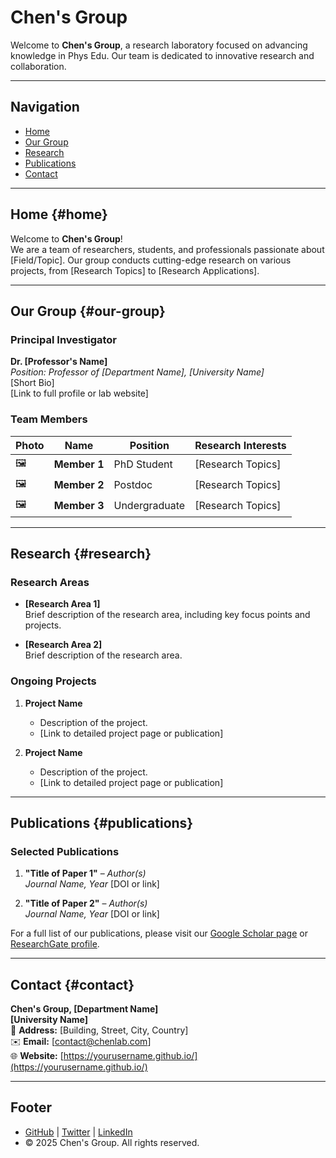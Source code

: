 # Chen's Group

Welcome to **Chen's Group**, a research laboratory focused on advancing knowledge in Phys Edu. Our team is dedicated to innovative research and collaboration.

---

## Navigation

- [Home](#home)
- [Our Group](#our-group)
- [Research](#research)
- [Publications](#publications)
- [Contact](#contact)

---

## Home {#home}

Welcome to **Chen's Group**!  
We are a team of researchers, students, and professionals passionate about [Field/Topic]. Our group conducts cutting-edge research on various projects, from [Research Topics] to [Research Applications].

---

## Our Group {#our-group}

### Principal Investigator
**Dr. [Professor's Name]**  
_Position: Professor of [Department Name], [University Name]_  
[Short Bio]  
[Link to full profile or lab website]

### Team Members

| Photo | Name | Position | Research Interests |
|-------|------|----------|--------------------|
| 🖼️ | **Member 1** | PhD Student | [Research Topics] |
| 🖼️ | **Member 2** | Postdoc | [Research Topics] |
| 🖼️ | **Member 3** | Undergraduate | [Research Topics] |

---

## Research {#research}

### Research Areas
- **[Research Area 1]**  
  Brief description of the research area, including key focus points and projects.

- **[Research Area 2]**  
  Brief description of the research area.

### Ongoing Projects
1. **Project Name**  
   - Description of the project.  
   - [Link to detailed project page or publication]

2. **Project Name**  
   - Description of the project.  
   - [Link to detailed project page or publication]

---

## Publications {#publications}

### Selected Publications
1. **"Title of Paper 1"** – *Author(s)*  
   _Journal Name, Year_ [DOI or link]

2. **"Title of Paper 2"** – *Author(s)*  
   _Journal Name, Year_ [DOI or link]

For a full list of our publications, please visit our [Google Scholar page](#) or [ResearchGate profile](#).

---

## Contact {#contact}

**Chen's Group, [Department Name]**  
**[University Name]**  
📍 **Address:** [Building, Street, City, Country]  
✉️ **Email:** [contact@chenlab.com]  
🌐 **Website:** [https://yourusername.github.io/](https://yourusername.github.io/)

---

## Footer

- [GitHub](https://github.com/yourusername) | [Twitter](https://twitter.com/yourusername) | [LinkedIn](https://linkedin.com/in/yourusername)
- © 2025 Chen's Group. All rights reserved.
